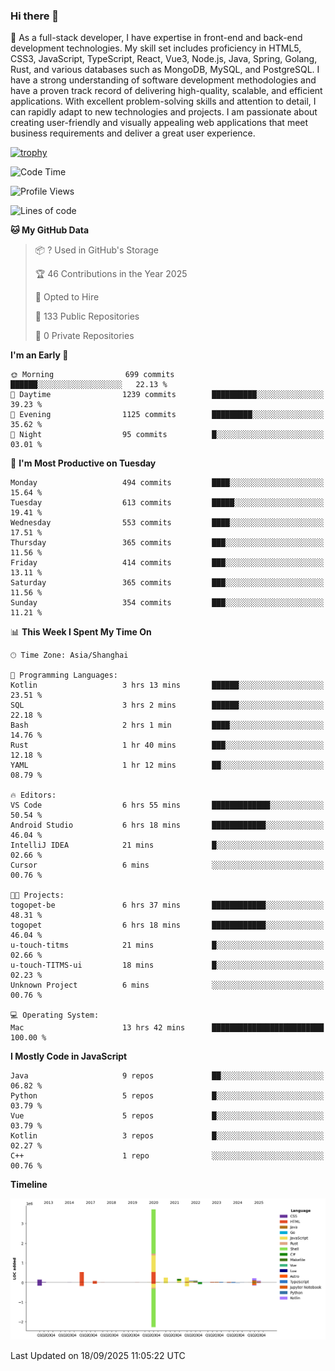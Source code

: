 ### Hi there 👋

🌱 As a full-stack developer, I have expertise in front-end and back-end development technologies. My skill set includes proficiency in HTML5, CSS3, JavaScript, TypeScript, React, Vue3, Node.js, Java, Spring, Golang, Rust, and various databases such as MongoDB, MySQL, and PostgreSQL. I have a strong understanding of software development methodologies and have a proven track record of delivering high-quality, scalable, and efficient applications. With excellent problem-solving skills and attention to detail, I can rapidly adapt to new technologies and projects. I am passionate about creating user-friendly and visually appealing web applications that meet business requirements and deliver a great user experience.

[![trophy](https://github-profile-trophy.vercel.app/?username=elton&rank=SECRET,SSS,SS,S,AAA,AA,A&theme=onedark&no-frame=true&margin-w=10)](https://github.com/ryo-ma/github-profile-trophy)

<!--START_SECTION:waka-->
![Code Time](http://img.shields.io/badge/Code%20Time-1%2C914%20hrs%2055%20mins-blue)

![Profile Views](http://img.shields.io/badge/Profile%20Views-0-blue)

![Lines of code](https://img.shields.io/badge/From%20Hello%20World%20I%27ve%20Written-5.9%20million%20lines%20of%20code-blue)

**🐱 My GitHub Data** 

> 📦 ? Used in GitHub's Storage 
 > 
> 🏆 46 Contributions in the Year 2025
 > 
> 💼 Opted to Hire
 > 
> 📜 133 Public Repositories 
 > 
> 🔑 0 Private Repositories 
 > 
**I'm an Early 🐤** 

```text
🌞 Morning                699 commits         ██████░░░░░░░░░░░░░░░░░░░   22.13 % 
🌆 Daytime                1239 commits        ██████████░░░░░░░░░░░░░░░   39.23 % 
🌃 Evening                1125 commits        █████████░░░░░░░░░░░░░░░░   35.62 % 
🌙 Night                  95 commits          █░░░░░░░░░░░░░░░░░░░░░░░░   03.01 % 
```
📅 **I'm Most Productive on Tuesday** 

```text
Monday                   494 commits         ████░░░░░░░░░░░░░░░░░░░░░   15.64 % 
Tuesday                  613 commits         █████░░░░░░░░░░░░░░░░░░░░   19.41 % 
Wednesday                553 commits         ████░░░░░░░░░░░░░░░░░░░░░   17.51 % 
Thursday                 365 commits         ███░░░░░░░░░░░░░░░░░░░░░░   11.56 % 
Friday                   414 commits         ███░░░░░░░░░░░░░░░░░░░░░░   13.11 % 
Saturday                 365 commits         ███░░░░░░░░░░░░░░░░░░░░░░   11.56 % 
Sunday                   354 commits         ███░░░░░░░░░░░░░░░░░░░░░░   11.21 % 
```


📊 **This Week I Spent My Time On** 

```text
🕑︎ Time Zone: Asia/Shanghai

💬 Programming Languages: 
Kotlin                   3 hrs 13 mins       ██████░░░░░░░░░░░░░░░░░░░   23.51 % 
SQL                      3 hrs 2 mins        ██████░░░░░░░░░░░░░░░░░░░   22.18 % 
Bash                     2 hrs 1 min         ████░░░░░░░░░░░░░░░░░░░░░   14.76 % 
Rust                     1 hr 40 mins        ███░░░░░░░░░░░░░░░░░░░░░░   12.18 % 
YAML                     1 hr 12 mins        ██░░░░░░░░░░░░░░░░░░░░░░░   08.79 % 

🔥 Editors: 
VS Code                  6 hrs 55 mins       █████████████░░░░░░░░░░░░   50.54 % 
Android Studio           6 hrs 18 mins       ████████████░░░░░░░░░░░░░   46.04 % 
IntelliJ IDEA            21 mins             █░░░░░░░░░░░░░░░░░░░░░░░░   02.66 % 
Cursor                   6 mins              ░░░░░░░░░░░░░░░░░░░░░░░░░   00.76 % 

🐱‍💻 Projects: 
togopet-be               6 hrs 37 mins       ████████████░░░░░░░░░░░░░   48.31 % 
togopet                  6 hrs 18 mins       ████████████░░░░░░░░░░░░░   46.04 % 
u-touch-titms            21 mins             █░░░░░░░░░░░░░░░░░░░░░░░░   02.66 % 
u-touch-TITMS-ui         18 mins             █░░░░░░░░░░░░░░░░░░░░░░░░   02.23 % 
Unknown Project          6 mins              ░░░░░░░░░░░░░░░░░░░░░░░░░   00.76 % 

💻 Operating System: 
Mac                      13 hrs 42 mins      █████████████████████████   100.00 % 
```

**I Mostly Code in JavaScript** 

```text
Java                     9 repos             ██░░░░░░░░░░░░░░░░░░░░░░░   06.82 % 
Python                   5 repos             █░░░░░░░░░░░░░░░░░░░░░░░░   03.79 % 
Vue                      5 repos             █░░░░░░░░░░░░░░░░░░░░░░░░   03.79 % 
Kotlin                   3 repos             █░░░░░░░░░░░░░░░░░░░░░░░░   02.27 % 
C++                      1 repo              ░░░░░░░░░░░░░░░░░░░░░░░░░   00.76 % 
```



**Timeline**

![Lines of Code chart](https://raw.githubusercontent.com/elton/elton/main/assets/bar_graph.png)


 Last Updated on 18/09/2025 11:05:22 UTC
<!--END_SECTION:waka-->

<!--
**elton/elton** is a ✨ _special_ ✨ repository because its `README.md` (this file) appears on your GitHub profile.

Here are some ideas to get you started:

- 🔭 I’m currently working on ...
- 🌱 I’m currently learning ...
- 👯 I’m looking to collaborate on ...
- 🤔 I’m looking for help with ...
- 💬 Ask me about ...
- 📫 How to reach me: ...
- 😄 Pronouns: ...
- ⚡ Fun fact: ...
-->
